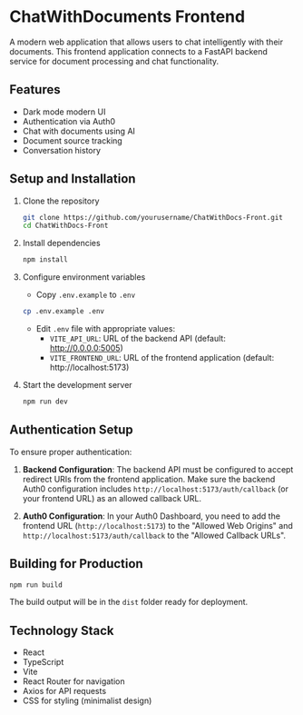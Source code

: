 # ChatWithDocuments Frontend

A modern web application that allows users to chat intelligently with their documents. This frontend application connects to a FastAPI backend service for document processing and chat functionality.

## Features

- Dark mode modern UI
- Authentication via Auth0
- Chat with documents using AI
- Document source tracking
- Conversation history

## Setup and Installation

1. Clone the repository
   ```bash
   git clone https://github.com/yourusername/ChatWithDocs-Front.git
   cd ChatWithDocs-Front
   ```

2. Install dependencies
   ```bash
   npm install
   ```

3. Configure environment variables
   - Copy `.env.example` to `.env`
   ```bash
   cp .env.example .env
   ```
   - Edit `.env` file with appropriate values:
     - `VITE_API_URL`: URL of the backend API (default: http://0.0.0.0:5005)
     - `VITE_FRONTEND_URL`: URL of the frontend application (default: http://localhost:5173)

4. Start the development server
   ```bash
   npm run dev
   ```

## Authentication Setup

To ensure proper authentication:

1. **Backend Configuration**: The backend API must be configured to accept redirect URIs from the frontend application. Make sure the backend Auth0 configuration includes `http://localhost:5173/auth/callback` (or your frontend URL) as an allowed callback URL.

2. **Auth0 Configuration**: In your Auth0 Dashboard, you need to add the frontend URL (`http://localhost:5173`) to the "Allowed Web Origins" and `http://localhost:5173/auth/callback` to the "Allowed Callback URLs".

## Building for Production

```bash
npm run build
```

The build output will be in the `dist` folder ready for deployment.

## Technology Stack

- React
- TypeScript
- Vite
- React Router for navigation
- Axios for API requests
- CSS for styling (minimalist design)
